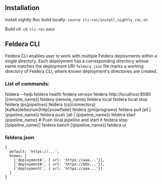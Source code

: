 ## Installation

Install nightly Roc build locally:
`source cli-roc/install_nightly_roc.sh`

Build cli:
`cd cli-roc`
`make`

## Feldera CLI
Feldera CLI enables user to work with multiple Feldera deployments within a single directory.
Each deployment has a corresponding directory whose name matches the deployment URI
`feldera.json` file marks a working directory of Feldera CLI, where known deployment's directories are created.

### List of commands:
feldera --help
feldera health
feldera version
feldera http://localhost:8080 [{remote_name}]
feldera {remote_name}
feldera local
feldera local stop
feldera (ps|pipelines)
feldera (cs|connectors) [kafka|debezium|http|snowflake]
feldera (pm|programs)
feldera pull (all | {pipeline_name})
feldera push (all | {pipeline_name})
feldera start {pipeline_name} # Push local pipeline and start it
feldera stop [{pipeline_name}]
feldera bench [{pipeline_name}]
feldera ui

### feldera.json
```
{
  default: 'https://...',
  known: [
    ['deploymentA', { url: 'https://aaa...'}],
    ['deploymentB', { url: 'https://bbb...'}],
    ['deploymentC', { url: 'https://aaa...'}]
  ]
}
```